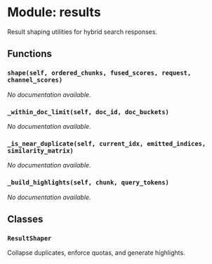 # Module: results

Result shaping utilities for hybrid search responses.

## Functions

### `shape(self, ordered_chunks, fused_scores, request, channel_scores)`

*No documentation available.*

### `_within_doc_limit(self, doc_id, doc_buckets)`

*No documentation available.*

### `_is_near_duplicate(self, current_idx, emitted_indices, similarity_matrix)`

*No documentation available.*

### `_build_highlights(self, chunk, query_tokens)`

*No documentation available.*

## Classes

### `ResultShaper`

Collapse duplicates, enforce quotas, and generate highlights.
